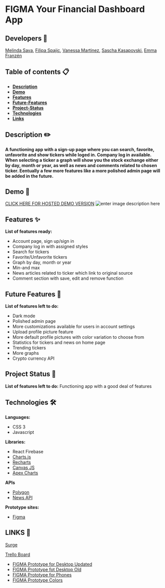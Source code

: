 # FIGMA Your Financial Dashboard App

<Logo here>

## Developers 👷

[Melinda Sava](https://github.com/mellyynda), [Filipa Spajic](https://github.com/cr4y0n), [Vanessa Martinez](https://github.com/Vaanessa), [Sascha Kasapovski](https://github.com/Apotheosiz), [Emma Franzén](https://github.com/EmmaFranzen)

## Table of contents 📋
* [**Description**](#Description-)  
* [**Demo**](#Demo-)
* [**Features**](#Features-)
* [**Future-Features**](#Future-Features-)
* [**Project-Status**](#Project-Status-)
* [**Technologies**](#Technologies-)
* [**Links**](#Links-)



## Description ✏️

<FINK logo here>

****A functioning app with a sign-up page where you can search, favorite, unfavorite and show tickers while loged in. Company log in available. When selecting a ticker a graph will show you the stock exchange either by day, month or year, as well as news and comments related to chosen ticker. Eentually a few more features like a more polished admin page will be added in the future.****


## Demo 📸
[CLICK HERE FOR HOSTED DEMO VERSION](http://finance_and_stocks_ladies.surge.sh/)
![enter image description here](image.png)



## Features ✨
**List of features ready:**
* Account page, sign up/sign in
* Company log in with assigned styles
* Search for tickers
* Favorite/Unfavorite tickers
* Graph by day, month or year
* Min-and max
* News articles related to ticker which link to original source 
* Comment section with save, edit and remove function

## Future Features 🔮
**List of features left to do:**
* Dark mode
* Polished admin page
* More customizations available for users in account settings
* Upload profile picture feature
* More default profile pictures with color variation to choose from
* Statistics for tickers and news on home page
* Trending tickers
* More graphs
* Crypto currency API


## Project Status 📃
**List of features left to do:**
Functioning app with a good deal of features

## Technologies 🛠
**Languages:**
 - CSS 3
 - Javascript

**Libraries:**
- React Firebase
- [Charts.js](https://www.chartjs.org/)
- [Recharts](https://recharts.org/en-US/)
- [Canvas JS](https://canvasjs.com/javascript-candlestick-chart/)
- [Apex Charts](https://apexcharts.com/javascript-chart-demos/candlestick-charts/)

**APIs**
- [Polygon](https://polygon.io/)
- [News API](https://newsapi.org/docs/get-started)
    
**Prototype sites:**
-  [Figma](https://www.figma.com/)

## LINKS 🔗

[Surge](http://finance_and_stocks_ladies.surge.sh/)

[Trello Board](https://trello.com/b/My2vmXXG/tp2)

- [FIGMA Prototype for Desktop Updated](https://www.figma.com/file/AuE4RMzRrzPnJ5or4vCQ5S/Untitled?node-id=0%3A1)
- [FIGMA Prototype fot Desktop Old](https://www.figma.com/file/OMpkcUXgKIBRCjtFRRtPEe/Untitled?node-id=0%3A1)
- [FIGMA Prototype for Phones](https://www.figma.com/file/aAqVMGOUdihnXUbeRR6olj/TP2-mobile-prototype?node-id=0%3A1)
- [FIGMA Prototype Colors](https://www.figma.com/file/TgqNneJZhTUzUbhQJk7Uof/Untitled?node-id=0%3A1)
